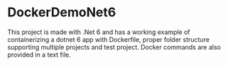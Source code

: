 # DockerDemoNet6
This project is made with .Net 6 and has a working example of containerizing a dotnet 6 app with Dockerfile, proper folder structure supporting multiple projects and test project.
Docker commands are also provided in a text file.
